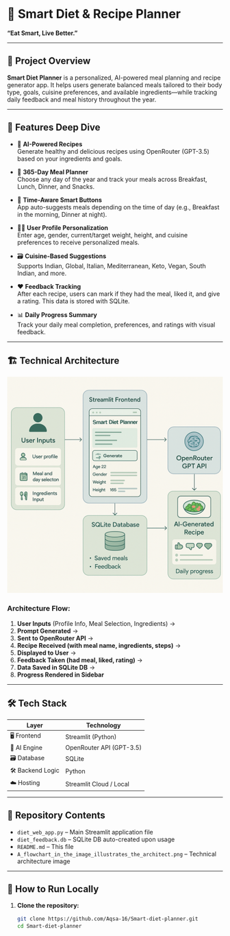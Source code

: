 # 🥗 Smart Diet & Recipe Planner

**“Eat Smart, Live Better.”**

---

## 🚀 Project Overview

**Smart Diet Planner** is a personalized, AI-powered meal planning and recipe generator app. It helps users generate balanced meals tailored to their body type, goals, cuisine preferences, and available ingredients—while tracking daily feedback and meal history throughout the year.

---

## 🌟 Features Deep Dive

- 🧠 **AI-Powered Recipes**  
  Generate healthy and delicious recipes using OpenRouter (GPT-3.5) based on your ingredients and goals.

- 📅 **365-Day Meal Planner**  
  Choose any day of the year and track your meals across Breakfast, Lunch, Dinner, and Snacks.

- 🍱 **Time-Aware Smart Buttons**  
  App auto-suggests meals depending on the time of day (e.g., Breakfast in the morning, Dinner at night).

- 🧍‍♂️ **User Profile Personalization**  
  Enter age, gender, current/target weight, height, and cuisine preferences to receive personalized meals.

- 🗃️ **Cuisine-Based Suggestions**  
  Supports Indian, Global, Italian, Mediterranean, Keto, Vegan, South Indian, and more.

- ❤️ **Feedback Tracking**  
  After each recipe, users can mark if they had the meal, liked it, and give a rating. This data is stored with SQLite.

- 📊 **Daily Progress Summary**  
  Track your daily meal completion, preferences, and ratings with visual feedback.

---

## 🏗️ Technical Architecture

![Technical Architecture Flowchart](A_flowchart_in_the_image_illustrates_the_architect.png)

### Architecture Flow:
1. **User Inputs** (Profile Info, Meal Selection, Ingredients) →  
2. **Prompt Generated** →  
3. **Sent to OpenRouter API** →  
4. **Recipe Received (with meal name, ingredients, steps)** →  
5. **Displayed to User** →  
6. **Feedback Taken (had meal, liked, rating)** →  
7. **Data Saved in SQLite DB** →  
8. **Progress Rendered in Sidebar**

---

## 🛠️ Tech Stack

| Layer            | Technology         |
|------------------|--------------------|
| 🖥️ Frontend      | Streamlit (Python) |
| 🤖 AI Engine      | OpenRouter API (GPT-3.5) |
| 🗃️ Database       | SQLite             |
| 🛠️ Backend Logic | Python             |
| ☁️ Hosting       | Streamlit Cloud / Local |

---

## 📂 Repository Contents

- `diet_web_app.py` – Main Streamlit application file  
- `diet_feedback.db` – SQLite DB auto-created upon usage  
- `README.md` – This file  
- `A_flowchart_in_the_image_illustrates_the_architect.png` – Technical architecture image

---

## 📌 How to Run Locally

1. **Clone the repository:**
   ```bash
   git clone https://github.com/Aqsa-16/Smart-diet-planner.git
   cd Smart-diet-planner
